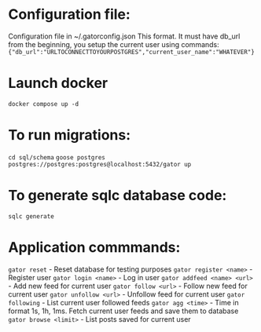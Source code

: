 # Configuration file:
Configuration file in ~/.gatorconfig.json
This format. It must have db_url from the beginning, you setup the current user using commands:
`{"db_url":"URLTOCONNECTTOYOURPOSTGRES","current_user_name":"WHATEVER"}`

# Launch docker
`docker compose up -d`

# To run migrations:
`cd sql/schema`
`goose postgres postgres://postgres:postgres@localhost:5432/gator up`

# To generate sqlc database code:
`sqlc generate`

# Application commmands:
`gator reset` - Reset database for testing purposes
`gator register <name>` - Register user
`gator login <name>` - Log in user
`gator addfeed <name> <url>` - Add new feed for current user
`gator follow <url>` - Follow new feed for current user
`gator unfollow <url>` - Unfollow feed for current user
`gator following` - List current user followed feeds
`gator agg <time>` - Time in format 1s, 1h, 1ms. Fetch current user feeds and save them to database
`gator browse <limit>` - List posts saved for current user
